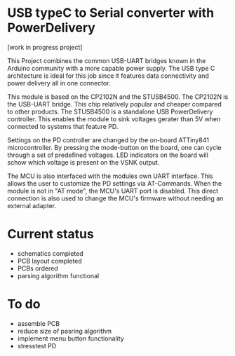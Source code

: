 # USB typeC to Serial converter with PowerDelivery

[work in progress project]

This Project combines the common USB-UART bridges known in the Arduino community with a more capable power supply.
The USB type C architecture is ideal for this job since it features data connectivity and power delivery all in one connector.

This module is based on the CP2102N and the STUSB4500. 
The CP2102N is the USB-UART bridge. This chip relatively popular and cheaper compared to other products.
The STUSB4500 is a standalone USB PowerDelivery controller. This enables the module to sink voltages gerater than 5V when connected to systems that feature PD.

Settings on the PD controller are changed by the on-board ATTiny841 microcontroller.
By pressing the mode-button on the board, one can cycle through a set of predefined voltages.
LED indicators on the board will schow which voltage is present on the VSNK output.

The MCU is also interfaced with the modules own UART interface. This allows the user to customize the PD settings via AT-Commands.
When the module is not in "AT mode", the MCU's UART port is disabled.
This direct connection is also used to change the MCU's firmware without needing an external adapter.

# Current status
- schematics completed
- PCB layout completed
- PCBs ordered
- parsing algorithm functional

# To do
- assemble PCB
- reduce size of pasring algorithm
- implement menu button functionality
- stresstest PD
